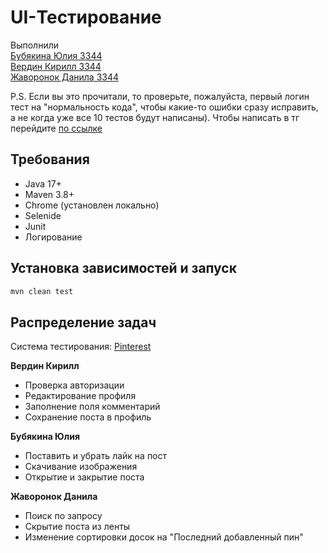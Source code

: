 # UI-Тестирование

Выполнили <br />
[Бубякина Юлия 3344](https://github.com/bubyashek) <br />
[Вердин Кирилл 3344](https://github.com/VerdinKirill) <br />
[Жаворонок Данила 3344](https://github.com/Ledatu) <br />

P.S. Если вы это прочитали, то проверьте, пожалуйста, первый логин тест на "нормальность кода", чтобы какие-то ошибки
сразу исправить, а не когда уже все 10 тестов будут написаны). Чтобы написать в тг
перейдите [по ссылке](https://t.me/ilovedilucsomuch)

## Требования

- Java 17+
- Maven 3.8+
- Chrome (установлен локально)
- Selenide
- Junit
- Логирование

## Установка зависимостей и запуск

```bash
mvn clean test
```

## Распределение задач

Система тестирования: [Pinterest](https://ru.pinterest.com)<br />

**Вердин Кирилл**

* Проверка авторизации
* Редактирование профиля
* Заполнение поля комментарий
* Сохранение поста в профиль

**Бубякина Юлия**

* Поставить и убрать лайк на пост
* Скачивание изображения
* Открытие и закрытие поста

**Жаворонок Данила**

* Поиск по запросу
* Скрытие поста из ленты
* Изменение сортировки досок на "Последний добавленный пин"
